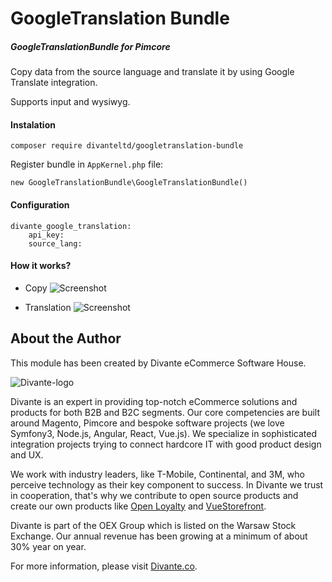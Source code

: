 # GoogleTranslation Bundle
##### GoogleTranslationBundle for Pimcore

Copy data from the source language and translate it by using Google Translate integration.

Supports input and wysiwyg.


#### Instalation
`composer require divanteltd/googletranslation-bundle`

Register bundle in `AppKernel.php` file:

```new GoogleTranslationBundle\GoogleTranslationBundle()```

#### Configuration
```
divante_google_translation:
    api_key: 
    source_lang:
```

#### How it works?

- Copy
![Screenshot](copy.png)

- Translation
![Screenshot](translate.png)

## <a name="authors"></a>About the Author

This module has been created by Divante eCommerce Software House.

![Divante-logo](http://divante.co/logo-HG.png "Divante")

Divante is an expert in providing top-notch eCommerce solutions and products for both B2B and B2C segments. Our core competencies are built around Magento, Pimcore and bespoke software projects (we love Symfony3, Node.js, Angular, React, Vue.js). We specialize in sophisticated integration projects trying to connect hardcore IT with good product design and UX.

We work with industry leaders, like T-Mobile, Continental, and 3M, who perceive technology as their key component to success. In Divante we trust in cooperation, that's why we contribute to open source products and create our own products like [Open Loyalty](http://www.openloyalty.io/ "Open Loyalty") and [VueStorefront](https://github.com/DivanteLtd/vue-storefront "Vue Storefront").

Divante is part of the OEX Group which is listed on the Warsaw Stock Exchange. Our annual revenue has been growing at a minimum of about 30% year on year.

For more information, please visit [Divante.co](https://divante.co/ "Divante.co").